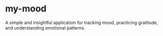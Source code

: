 # my-mood
A simple and insightful application for tracking mood, practicing gratitude, and understanding emotional patterns.
